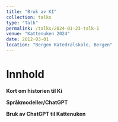 ```yaml
---
title: "Bruk av KI"
collection: talks
type: "Talk"
permalink: /talks/2024-01-23-talk-1
venue: "Kattenuken 2024"
date: 2012-03-01
location: "Bergen Katedralskole, Bergen"
---
```


# Innhold

**Kort om historien til Ki**

**Språkmodeller/ChatGPT**

**Bruk av ChatGPT til Kattenuken**

